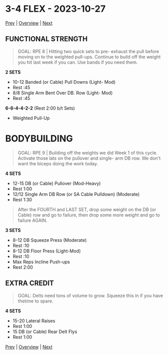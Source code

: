 # 3-4 FLEX - 2023-10-27

[Prev](3-3.md) | [Overview](0-Overview.md) | [Next](3-5.md)

## FUNCTIONAL STRENGTH
> GOAL: RPE 8 | Hitting two quick sets to pre- exhaust the pull before moving on to the weighted pull-ups. Continue to build off the weight you hit last week if you can. Use bands if you need them.

**2 SETS**
- 10-12 Banded (or Cable) Pull Downs (Light- Mod)
- Rest :45
- 8/8 Single Arm Bent Over DB. Row (Light- Mod)
- Rest :45

**6-6-4-4-2-2** (Rest 2:00 b/t Sets)
- Weighted Pull-Up

# BODYBUILDING
> GOAL: RPE 9 | Building off the weights we did Week 1 of this cycle. Activate those lats on the pullover and single- arm DB row. We don't want the biceps doing the work today.

**4 SETS**
- 12-15 DB (or Cable) Pullover (Mod-Heavy)
- Rest 1:00
- 12/12 Single Arm DB Row (or SA Cable Pulldown) (Moderate)
- Rest 1:30

> After the FOURTH and LAST SET, drop some weight on the DB (or Cable) row and go to failure, then drop some more weight and go to failure AGAIN.

**3 SETS**
- 8-12 DB Squeeze Press (Moderate)
- Rest :10
- 8-12 DB Floor Press (Light-Mod)
- Rest :10
- Max Reps Incline Push-ups
- Rest 2:00

## EXTRA CREDIT
> GOAL: Delts need tons of volume to grow. Squeeze this in if you have thetime to spare.

**4 SETS**
- 15-20 Lateral Raises
- Rest 1:00
- 15 DB (or Cable) Rear Delt Flys
- Rest 1:00

[Prev](3-3.md) | [Overview](0-Overview.md) | [Next](3-5.md)